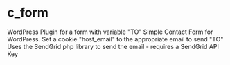 # c_form
WordPress Plugin for a form with variable "TO"
Simple Contact Form for WordPress.
Set a cookie "host_email" to the appropriate email to send "TO"
Uses the SendGrid php library to send the email - requires a SendGrid API Key
